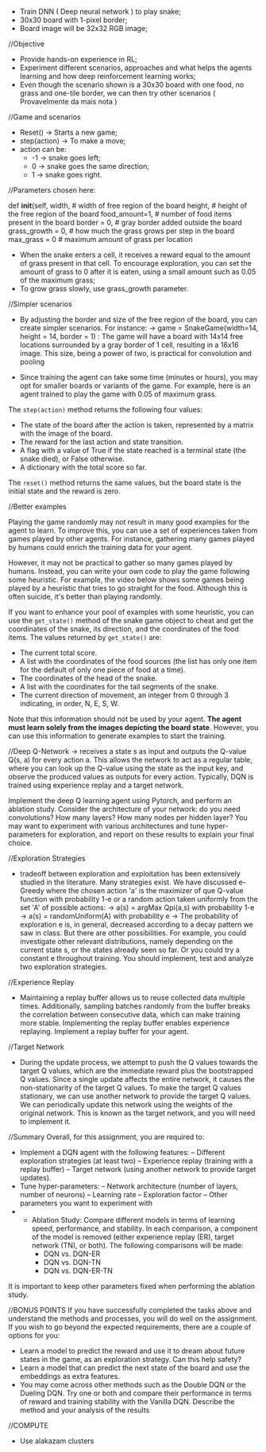 - Train DNN ( Deep neural network ) to play snake;
- 30x30 board with 1-pixel border;
- Board image will be 32x32 RGB image;

//Objective
- Provide hands-on experience in RL;
- Experiment different scenarios, approaches and what helps the agents learning and how deep reinforcement learning works;
- Even though the scenario shown is a 30x30 board with one food, no grass and one-tile border, we can then try other scenarios ( Provavelmente da mais nota )

//Game and scenarios
- Reset() -> Starts a new game;
- step(action) -> To make a move;
- action can be:
	- -1 -> snake goes left;
	- 0 -> snake goes the same direction;
	- 1 -> snake goes right.

//Parameters chosen here:

 def __init__(self,
      width,               # width of free region of the board
      height,              # height of the free region of the board
      food_amount=1,       # number of food items present in the board
      border = 0,          # gray border added outside the board
      grass_growth = 0,    # how much the grass grows per step in the board
      max_grass = 0        # maximum amount of grass per location

- When the snake enters a cell, it receives a reward equal to the amount of grass present in that cell. To encourage exploration, you can set the amount of grass to 0 after it is eaten, using a small amount such as 0.05 of the maximum grass;
- To grow grass slowly, use grass_growth parameter.

//Simpler scenarios
- By adjusting the border and size of the free region of the board, you can create simpler scenarios. For instance:
-> game = SnakeGame(width=14, height = 14, border = 1) : The game will have a board with 14x14 free locations surrounded by a gray border of 1 cell, resulting in a 16x16 image. This size, being a power of two, is practical for convolution and pooling

- Since training the agent can take some time (minutes or hours), you may opt for smaller boards or variants of the game. For example, here is an agent trained to play the game with 0.05 of maximum grass.

The `step(action)` method returns the following four values:

- The state of the board after the action is taken, represented by a matrix with the image of the board.
- The reward for the last action and state transition.
- A flag with a value of True if the state reached is a terminal state (the snake died), or False otherwise.
- A dictionary with the total score so far.

The `reset()` method returns the same values, but the board state is the initial state and the reward is zero.

//Better examples

Playing the game randomly may not result in many good examples for the agent to learn. To improve this, you can use a set of experiences taken from games played by other agents. For instance, gathering many games played by humans could enrich the training data for your agent.

However, it may not be practical to gather so many games played by humans. Instead, you can write your own code to play the game following some heuristic. For example, the video below shows some games being played by a heuristic that tries to go straight for the food. Although this is often suicide, it's better than playing randomly.

If you want to enhance your pool of examples with some heuristic, you can use the `get_state()` method of the snake game object to cheat and get the coordinates of the snake, its direction, and the coordinates of the food items. The values returned by `get_state()` are:

- The current total score.
- A list with the coordinates of the food sources (the list has only one item for the default of only one piece of food at a time).
- The coordinates of the head of the snake.
- A list with the coordinates for the tail segments of the snake.
- The current direction of movement, an integer from 0 through 3 indicating, in order, N, E, S, W.

Note that this information should not be used by your agent. **The agent must learn solely from the images depicting the board state**. However, you can use this information to generate examples to start the training.

//Deep Q-Network
-> receives a state s as input and outputs the Q-value Q(s, a) for every action a. This allows the network to act as a regular table, where you can look up the Q-value using the state as the input key, and observe the produced values as outputs for every action. Typically, DQN is trained using experience replay and a target network.

Implement the deep Q learning agent using Pytorch, and perform an ablation study. Consider the architecture of your network: do you need convolutions? How many layers? How many nodes per hidden layer? You may want to experiment with various architectures and tune hyper-parameters for exploration, and report on these results to explain your final choice.

//Exploration Strategies
- tradeoff between exploration and exploitation has been extensively studied in the literature.  Many strategies exist. We have discussed e-Greedy where the chosen action 'a' is the maximizer of que Q-value function with probability 1-e or a random action taken uniformly from the set 'A' of possible actions:
	-> a(s) = argMax Qpi(a,s) with probability 1-e
	-> a(s) = randomUniform(A) with probability e
-> The probability of exploration e is, in general, decreased according to a decay pattern we saw in class. But there are other possibilities. For example, you could investigate other relevant distributions, namely depending on the current state s, or the states already seen so far. Or you could try a constant e throughout training.  You should implement, test and analyze two exploration strategies.

//Experience Replay
- Maintaining a replay buffer allows us to reuse collected data multiple times. Additionally, sampling batches randomly from the buffer breaks the correlation between consecutive data, which can make training more stable. Implementing the replay buffer enables experience replaying. Implement a replay buffer for your agent.

//Target Network
- During the update process, we attempt to push the Q values towards the target Q values, which are the immediate reward plus the bootstrapped Q values. Since a single update affects the entire network, it causes the non-stationarity of the target Q values. To make the target Q values stationary, we can use another network to provide the target Q values. We can periodically update this network using the weights of the original network. This is known as the target network, and you will need to implement it.

//Summary
Overall, for this assignment, you are required to:

- Implement a DQN agent with the following features:
– Different exploration strategies (at least two)
– Experience replay (training with a replay buffer)
– Target network (using another network to provide target updates).
- Tune hyper-parameters:
– Network architecture (number of layers, number of neurons)
– Learning rate
– Exploration factor 
– Other parameters you want to experiment with
- - Ablation Study: Compare different models in terms of learning speed, performance, and stability. In each comparison, a component of the model is removed (either experience replay (ER), target network (TN), or both). The following comparisons will be made:
    - DQN vs. DQN-ER
    - DQN vs. DQN-TN
    - DQN vs. DQN-ER-TN

It is important to keep other parameters fixed when performing the ablation study.

//BONUS POINTS
If you have successfully completed the tasks above and understand the methods and processes, you will do well on the assignment. If you wish to go beyond the expected requirements, there are a couple of options for you:

- Learn a model to predict the reward and use it to dream about future states in the game, as an exploration strategy. Can this help safety?
- Learn a model that can predict the next state of the board and use the embeddings as extra features.
- You may come across other methods such as the Double DQN or the Dueling DQN. Try one or both and compare their performance in terms of reward and training stability with the Vanilla DQN. Describe the method and your analysis of the results

//COMPUTE
- Use alakazam clusters
